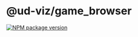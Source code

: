 # @ud-viz/game_browser

[![NPM package version](https://badgen.net/npm/v/@ud-viz/game_browser)](https://npmjs.com/package/@ud-viz/game_browser)
